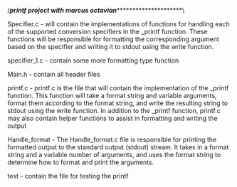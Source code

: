 /*****************************************printf project with marcus octavian**************************************************************\

Specifier.c - will contain the implementations of functions for handling each of the supported conversion specifiers in the _printf function. These functions will be responsible for formatting the corresponding argument based on the specifier and writing it to stdout using the write function.


specifier_1.c - contain some more formatting type function


Main.h - contain all header files


printf.c - printf.c is the file that will contain the implementation of the _printf function. This function will take a format string and variable arguments, format them according to the format string, and write the resulting string to stdout using the write function.
In addition to the _printf function, printf.c may also contain helper functions to assist in formatting and writing the output


Handle_format - The Handle_format.c file is responsible for printing the formatted output to the standard output (stdout) stream. It takes in a format string and a variable number of arguments, and uses the format string to determine how to format and print the arguments.


test - contain the file for testing the printf
